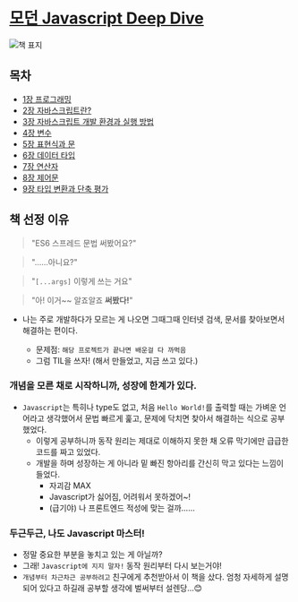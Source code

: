 # [모던 Javascript Deep Dive](https://book.naver.com/bookdb/book_detail.nhn?bid=16710547)

![책 표지](https://bookthumb-phinf.pstatic.net/cover/167/105/16710547.jpg?udate=20211209)

## 목차

- [1장 프로그래밍](1장-프로그래밍.md)
- [2장 자바스크립트란?](2장-자바스크립트란.md)
- [3장 자바스크립트 개발 환경과 실행 방법](3장-자바스크립트-개발-환경과-실행-방법.md)
- [4장 변수](4장-변수.md)
- [5장 표현식과 문](5장-표현식과-문.md)
- [6장 데이터 타입](6장-데이터-타입.md)
- [7장 연산자](7장-연산자.md)
- [8장 제어문](8장-제어문.md)
- [9장 타입 변환과 단축 평가](9장-타입-변환과-단축-평가.md)

## 책 선정 이유

> "ES6 스프레드 문법 써봤어요?"

> "……아니요?"

> "`[...args]` 이렇게 쓰는 거요"

> "아! 이거~~ 알죠알죠 **써봤다!**"

- 나는 주로 개발하다가 모르는 게 나오면 그때그때 인터넷 검색, 문서를 찾아보면서 해결하는 편이다.

  - 문제점: `해당 프로젝트가 끝나면 배운걸 다 까먹음`
  - 그럼 TIL을 쓰자! (해서 만들었고, 지금 쓰고 있다.)

### 개념을 모른 채로 시작하니까, 성장에 한계가 있다.

- `Javascript`는 특히나 type도 없고, 처음 `Hello World!`를 출력할 때는 가벼운 언어라고 생각했어서 문법 빠르게 훑고, 문제에 닥치면 찾아서 해결하는 식으로 공부했었다.
  - 이렇게 공부하니까 동작 원리는 제대로 이해하지 못한 채 오류 막기에만 급급한 코드를 짜고 있었다.
  - 개발을 하며 성장하는 게 아니라 밑 빠진 항아리를 간신히 막고 있다는 느낌이 들었다.
    - 자괴감 MAX
    - Javascript가 싫어짐, 어려워서 못하겠어~!
    - (급기야) 나 프론트엔드 적성에 맞는 걸까……

### 두근두근, 나도 Javascript 마스터!

- 정말 중요한 부분을 놓치고 있는 게 아닐까?
- 그래! `Javascript에 지지 말자!` 동작 원리부터 다시 보는거야!
- `개념부터 차근차근 공부하려고` 친구에게 추천받아서 이 책을 샀다. 엄청 자세하게 설명되어 있다고 하길래 공부할 생각에 벌써부터 설렌당...😊
